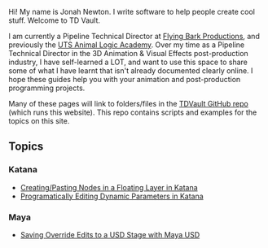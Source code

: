 Hi! My name is Jonah Newton. I write software to help people create cool stuff. 
Welcome to TD Vault.

I am currently a Pipeline Technical Director at [Flying Bark Productions](https://www.flyingbark.com.au), and previously the [UTS Animal Logic Academy](https://animallogicacademy.uts.edu.au/). Over my time as a Pipeline Technical Director in the 3D Animation & Visual Effects post-production industry, I have self-learned a LOT, and want to use this space to share some of what I have learnt that isn't already documented clearly online. I hope these guides help you with your animation and post-production programming projects.

Many of these pages will link to folders/files in the [TDVault GitHub repo](https://github.com/jonahjnewton/TDVault) (which runs this website). This repo contains scripts and examples for the topics on this site.

## Topics
### Katana
*  [Creating/Pasting Nodes in a Floating Layer in Katana](./Katana/KatanaFloatingNodes/README.md)
*  [Programatically Editing Dynamic Parameters in Katana](./KatanaDynamicParameters/README.md)

### Maya
* [Saving Override Edits to a USD Stage with Maya USD](./Maya/MayaUSDOverrides/README.md)
